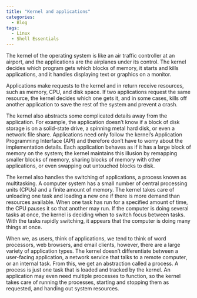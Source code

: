 ```yaml
---
title: "Kernel and applications"
categories:
  - Blog
tags:
  - Linux
  - Shell Essentials
---
```


The kernel of the operating system is like an air traffic controller at an airport, and the applications are the airplanes under its control. The kernel decides which program gets which blocks of memory, it starts and kills applications, and it handles displaying text or graphics on a monitor.

Applications make requests to the kernel and in return receive resources, such as memory, CPU, and disk space. If two applications request the same resource, the kernel decides which one gets it, and in some cases, kills off another application to save the rest of the system and prevent a crash.

The kernel also abstracts some complicated details away from the application. For example, the application doesn’t know if a block of disk storage is on a solid-state drive, a spinning metal hard disk, or even a network file share. Applications need only follow the kernel’s Application Programming Interface (API) and therefore don’t have to worry about the implementation details. Each application behaves as if it has a large block of memory on the system; the kernel maintains this illusion by remapping smaller blocks of memory, sharing blocks of memory with other applications, or even swapping out untouched blocks to disk.

The kernel also handles the switching of applications, a process known as multitasking. A computer system has a small number of central processing units (CPUs) and a finite amount of memory. The kernel takes care of unloading one task and loading a new one if there is more demand than resources available. When one task has run for a specified amount of time, the CPU pauses it so that another may run. If the computer is doing several tasks at once, the kernel is deciding when to switch focus between tasks. With the tasks rapidly switching, it appears that the computer is doing many things at once.

When we, as users, think of applications, we tend to think of word processors, web browsers, and email clients, however, there are a large variety of application types. The kernel doesn’t differentiate between a user-facing application, a network service that talks to a remote computer, or an internal task. From this, we get an abstraction called a process. A process is just one task that is loaded and tracked by the kernel. An application may even need multiple processes to function, so the kernel takes care of running the processes, starting and stopping them as requested, and handing out system resources.